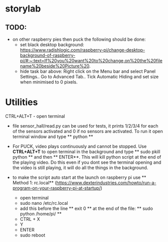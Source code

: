 # storylab

## TODO:
- on other raspberry pies then puck the following should be done:
  - set black desktop background: https://www.radishlogic.com/raspberry-pi/change-desktop-background-of-raspberry-pi/#:~:text=If%20you%20want%20to%20change,on%20the%20filename%20beside%20Picture%20.
  - hide task bar above: Right click on the Menu bar and select Panel Settings.. Go to Advanced Tab.. Tick Automatic Hiding and set size when minimised to 0 pixels.
  
# Utilities
CTRL+ALT+T - open terminal

- file sensor_hall/read.py can be used for tests, it prints 1/2/3/4 for each of the sensors activated and 0 if no sensors are activated. To run it open terminal window and type ** python <full path to the file> **

- For PUCK, video plays continuously and cannot be stopped. Use **CTRL+ALT+T** to open terminal in the background and type ** sudo pkill python ** and then ** ENTER**. This will kill python script at the end of the playing video. Do this even if you dont see the terminal opening and the video is still playing, it will do all the things in the background. 

- to make the script auto start at the launch on raspberry pi use ** Method 1: rc.local** (https://www.dexterindustries.com/howto/run-a-program-on-your-raspberry-pi-at-startup/)
  - open terminal
  - sudo nano /etc/rc.local
  - add this before the line ** exit 0 ** at the end of the file: ** sudo python /home/pi/<full path to the file> **
  - CTRL + X
  - Y
  - ENTER
  - sudo reboot
